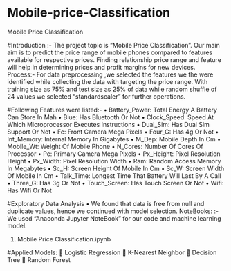 # Mobile-price-Classification
Mobile Price Classification

#Introduction :- The project topic is “Mobile Price Classification”. Our main aim is to predict the price range of mobile phones compared to features available for respective prices. Finding relationship price range and feature will help in determining prices and profit margins for new devices.  
Process:- For data preprocessing ,we selected the features we the were identified while collecting the data with targeting the price range. With training size as 75% and test size as 25% of data while random shuffle of 24 values we selected “standardscaler” for further operations.

#Following Features were listed:-
•	Battery_Power: Total Energy A Battery Can Store In Mah
•	Blue: Has Bluetooth Or Not
•	Clock_Speed: Speed At Which Microprocessor Executes Instructions
•	Dual_Sim: Has Dual Sim Support Or Not
•	Fc: Front Camera Mega Pixels
•	Four_G: Has 4g Or Not
•	Int_Memory: Internal Memory In Gigabytes
•	M_Dep: Mobile Depth In Cm
•	Mobile_Wt: Weight Of Mobile Phone
•	N_Cores: Number Of Cores Of Processor
•	Pc: Primary Camera Mega Pixels
•	Px_Height: Pixel Resolution Height
•	Px_Width: Pixel Resolution Width
•	Ram: Random Access Memory In Megabytes
•	Sc_H: Screen Height Of Mobile In Cm
•	Sc_W: Screen Width Of Mobile In Cm
•	Talk_Time: Longest Time That Battery Will Last By A Call
•	Three_G: Has 3g Or Not
•	Touch_Screen: Has Touch Screen Or Not
•	Wifi: Has Wifi Or Not
  
  #Exploratory Data Analysis
•	We found that data is free from null and duplicate values, hence we continued with model selection.
NoteBooks: :- We used “Anaconda Jupyter NoteBook” for our code and machine learning model.
1)	Mobile Price Classification.ipynb
 
#Applied Models:
	Logistic Regression
	K-Nearest Neighbor
	Decision Tree
	Random Forest
